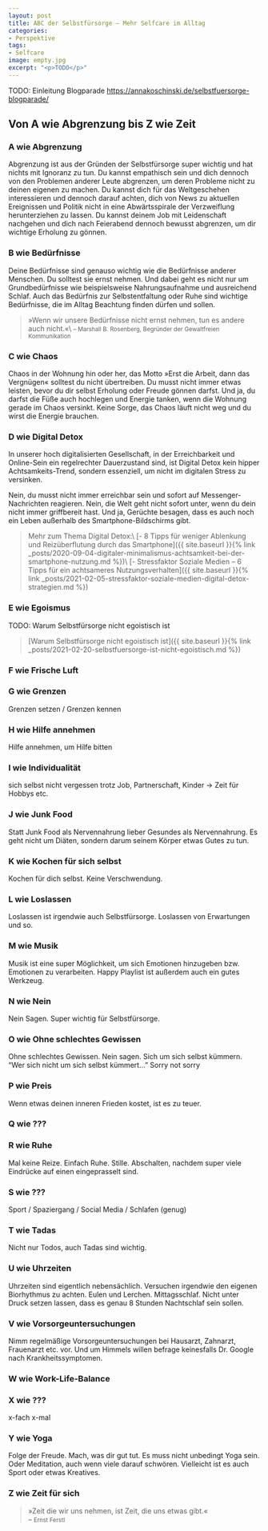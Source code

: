```yaml
---
layout: post
title: ABC der Selbstfürsorge – Mehr Selfcare im Alltag
categories:
- Perspektive
tags:
- Selfcare
image: empty.jpg
excerpt: "<p>TODO</p>"
---
```


TODO: Einleitung Blogparade
https://annakoschinski.de/selbstfuersorge-blogparade/

## Von A wie Abgrenzung bis Z wie Zeit

### A wie Abgrenzung
Abgrenzung ist aus der Gründen der Selbstfürsorge super wichtig und hat nichts
mit Ignoranz zu tun. Du kannst empathisch sein und dich dennoch von den
Problemen anderer Leute abgrenzen, um deren Probleme nicht zu deinen eigenen zu
machen. Du kannst dich für das Weltgeschehen interessieren und dennoch darauf
achten, dich von News zu aktuellen Ereignissen und Politik nicht in eine
Abwärtsspirale der Verzweiflung herunterziehen zu lassen. Du kannst deinem Job
mit Leidenschaft nachgehen und dich nach Feierabend dennoch bewusst abgrenzen,
um dir wichtige Erholung zu gönnen.

### B wie Bedürfnisse
Deine Bedürfnisse sind genauso wichtig wie die Bedürfnisse anderer Menschen.
Du solltest sie ernst nehmen. Und dabei geht es nicht nur um Grundbedürfnisse
wie beispielsweise Nahrungsaufnahme und ausreichend Schlaf. Auch das Bedürfnis
zur Selbstentfaltung oder Ruhe sind wichtige Bedürfnisse, die im Alltag
Beachtung finden dürfen und sollen.

>»Wenn wir unsere Bedürfnisse nicht ernst nehmen, tun es andere auch nicht.«\\
<small>– Marshall B. Rosenberg, Begründer der Gewaltfreien Kommunikation</small>

### C wie Chaos
Chaos in der Wohnung hin oder her, das Motto »Erst die Arbeit, dann das
Vergnügen« solltest du nicht übertreiben. Du musst nicht immer etwas leisten,
bevor du dir selbst Erholung oder Freude gönnen darfst. Und ja, du darfst die
Füße auch hochlegen und Energie tanken, wenn die Wohnung gerade im Chaos versinkt. Keine Sorge, das Chaos läuft nicht weg und du wirst die Energie brauchen.

### D wie Digital Detox
In unserer hoch digitalisierten Gesellschaft, in der Erreichbarkeit und
Online-Sein ein regelrechter Dauerzustand sind, ist Digital Detox kein hipper
Achtsamkeits-Trend, sondern essenziell, um nicht im digitalen Stress zu
versinken.

Nein, du musst nicht immer erreichbar sein und sofort auf Messenger-Nachrichten
reagieren. Nein, die Welt geht nicht sofort unter, wenn du dein nicht immer
griffbereit hast. Und ja, Gerüchte besagen, dass es auch noch ein Leben
außerhalb des Smartphone-Bildschirms gibt.

>Mehr zum Thema Digital Detox:\\
>[- 8 Tipps für weniger Ablenkung und Reizüberflutung durch das Smartphone]({{ site.baseurl }}{% link _posts/2020-09-04-digitaler-minimalismus-achtsamkeit-bei-der-smartphone-nutzung.md %})\\
>[- Stressfaktor Soziale Medien – 6 Tipps für ein achtsameres Nutzungsverhalten]({{ site.baseurl }}{% link _posts/2021-02-05-stressfaktor-soziale-medien-digital-detox-strategien.md %})

### E wie Egoismus
TODO: Warum Selbstfürsorge nicht egoistisch ist

>[Warum Selbstfürsorge nicht egoistisch ist]({{ site.baseurl }}{% link _posts/2021-02-20-selbstfuersorge-ist-nicht-egoistisch.md %})

### F wie Frische Luft


### G wie Grenzen
Grenzen setzen / Grenzen kennen

### H wie Hilfe annehmen
Hilfe annehmen, um Hilfe bitten

### I wie Individualität
sich selbst nicht vergessen trotz Job, Partnerschaft, Kinder -> Zeit für Hobbys etc.

### J wie Junk Food
Statt Junk Food als Nervennahrung lieber Gesundes als Nervennahrung.
Es geht nicht um Diäten, sondern darum seinem Körper etwas Gutes zu tun.

### K wie Kochen für sich selbst
Kochen für dich selbst. Keine Verschwendung.

### L wie Loslassen
Loslassen ist irgendwie auch Selbstfürsorge. Loslassen von Erwartungen und so.

### M wie Musik
Musik ist eine super Möglichkeit, um sich Emotionen hinzugeben bzw. Emotionen zu verarbeiten.
Happy Playlist ist außerdem auch ein gutes Werkzeug.

### N wie Nein
Nein Sagen. Super wichtig für Selbstfürsorge.

### O wie Ohne schlechtes Gewissen
Ohne schlechtes Gewissen. Nein sagen. Sich um sich selbst kümmern.
“Wer sich nicht um sich selbst kümmert…”
Sorry not sorry

### P wie Preis

Wenn etwas deinen inneren Frieden kostet, ist es zu teuer.

### Q wie ???

### R wie Ruhe
Mal keine Reize. Einfach Ruhe. Stille. Abschalten, nachdem super viele Eindrücke
auf einen eingeprasselt sind.

### S wie ???
Sport / Spaziergang / Social Media / Schlafen (genug)

### T wie Tadas
Nicht nur Todos, auch Tadas sind wichtig.

### U wie Uhrzeiten
Uhrzeiten sind eigentlich nebensächlich. Versuchen irgendwie den eigenen
Biorhythmus zu achten. Eulen und Lerchen. Mittagsschlaf. Nicht unter Druck
setzen lassen, dass es genau 8 Stunden Nachtschlaf sein sollen.

### V wie Vorsorgeuntersuchungen
Nimm regelmäßige Vorsorgeuntersuchungen bei Hausarzt, Zahnarzt, Frauenarzt etc.
vor. Und um Himmels willen befrage keinesfalls Dr. Google nach
Krankheitssymptomen.

### W wie Work-Life-Balance

### X wie ???
x-fach
x-mal

### Y wie Yoga
Folge der Freude. Mach, was dir gut tut. Es muss nicht unbedingt Yoga sein. Oder
Meditation, auch wenn viele darauf schwören. Vielleicht ist es auch Sport oder
etwas Kreatives.

### Z wie Zeit für sich

>»Zeit die wir uns nehmen, ist Zeit, die uns etwas gibt.«<br/>
– <small>Ernst Ferstl</small>
